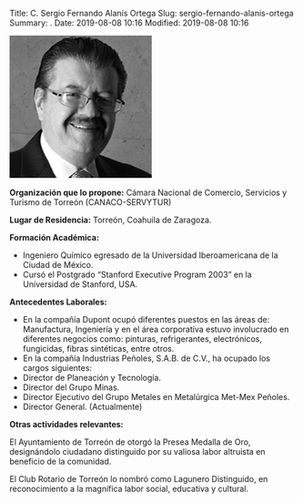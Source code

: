 Title: C. Sergio Fernando Alanís Ortega
Slug: sergio-fernando-alanis-ortega
Summary: .
Date: 2019-08-08 10:16
Modified: 2019-08-08 10:16


![C. Sergio Fernando Alanís Ortega](sergio-fernando-alanis-ortega.jpg)

**Organización que lo propone:** Cámara Nacional de Comercio, Servicios y Turismo de Torreón (CANACO-SERVYTUR)

**Lugar de Residencia:** Torreón, Coahuila de Zaragoza.

**Formación Académica:**

* Ingeniero Químico egresado de la Universidad Iberoamericana de la Ciudad de México.
* Cursó el Postgrado “Stanford Executive Program 2003” en la Universidad de Stanford, USA.

**Antecedentes Laborales:**

* En la compañía Dupont ocupó diferentes puestos en las áreas de: Manufactura, Ingeniería y en el área corporativa estuvo involucrado en diferentes negocios como: pinturas, refrigerantes, electrónicos, fungicidas, fibras sintéticas, entre otros.
* En la compañía Industrias Peñoles, S.A.B. de C.V., ha ocupado los cargos siguientes:
* Director de Planeación y Tecnología.
* Director del Grupo Minas.
* Director Ejecutivo del Grupo Metales en Metalúrgica Met-Mex Peñoles.
* Director General. (Actualmente)

**Otras actividades relevantes:**

El Ayuntamiento de Torreón de otorgó la Presea Medalla de Oro, designándolo ciudadano distinguido por su valiosa labor altruista en beneficio de la comunidad.

El Club Rotario de Torreón lo nombró como Lagunero Distinguido, en reconocimiento a la magnífica labor social, educativa y cultural.
